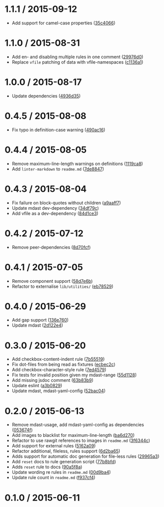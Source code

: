 <!--mdast setext-->

<!--lint disable no-multiple-toplevel-headings -->

1.1.1 / 2015-09-12
==================

*   Add support for camel-case properties ([35c4066](https://github.com/wooorm/remark-lint/commit/35c4066))

1.1.0 / 2015-08-31
==================

*   Add en- and disabling multiple rules in one comment ([29976d0](https://github.com/wooorm/remark-lint/commit/29976d0))
*   Replace `vfile` patching of data with vfile-namespaces ([c1136a1](https://github.com/wooorm/remark-lint/commit/c1136a1))

1.0.0 / 2015-08-17
==================

*   Update dependencies ([4936d35](https://github.com/wooorm/remark-lint/commit/4936d35))

0.4.5 / 2015-08-08
==================

*   Fix typo in definition-case warning ([490ac16](https://github.com/wooorm/remark-lint/commit/490ac16))

0.4.4 / 2015-08-05
==================

*   Remove maximum-line-length warnings on definitions ([1119ca8](https://github.com/wooorm/remark-lint/commit/1119ca8))
*   Add `linter-markdown` to `readme.md` ([7de8847](https://github.com/wooorm/remark-lint/commit/7de8847))

0.4.3 / 2015-08-04
==================

*   Fix failure on block-quotes without children ([a9aaff7](https://github.com/wooorm/remark-lint/commit/a9aaff7))
*   Update mdast dev-dependency ([34df79c](https://github.com/wooorm/remark-lint/commit/34df79c))
*   Add vfile as a dev-dependency ([84d1ce3](https://github.com/wooorm/remark-lint/commit/84d1ce3))

0.4.2 / 2015-07-12
==================

*   Remove peer-dependencies ([8d70fcf](https://github.com/wooorm/remark-lint/commit/8d70fcf))

0.4.1 / 2015-07-05
==================

*   Remove component support ([58d7e6b](https://github.com/wooorm/remark-lint/commit/58d7e6b))
*   Refactor to externalise `lib/utilities/` ([eb78529](https://github.com/wooorm/remark-lint/commit/eb78529))

0.4.0 / 2015-06-29
==================

*   Add gap support ([136e760](https://github.com/wooorm/remark-lint/commit/136e760))
*   Update mdast ([2d122e4](https://github.com/wooorm/remark-lint/commit/2d122e4))

0.3.0 / 2015-06-20
==================

*   Add checkbox-content-indent rule ([7b55519](https://github.com/wooorm/remark-lint/commit/7b55519))
*   Fix dot-files from being read as fixtures ([ecbec2c](https://github.com/wooorm/remark-lint/commit/ecbec2c))
*   Add checkbox-character-style rule ([7ed4579](https://github.com/wooorm/remark-lint/commit/7ed4579))
*   Fix tests for invalid position given my mdast-range ([55d1128](https://github.com/wooorm/remark-lint/commit/55d1128))
*   Add missing jsdoc comment ([63b83b9](https://github.com/wooorm/remark-lint/commit/63b83b9))
*   Update eslint ([a3b0829](https://github.com/wooorm/remark-lint/commit/a3b0829))
*   Update mdast, mdast-yaml-config ([52bac04](https://github.com/wooorm/remark-lint/commit/52bac04))

0.2.0 / 2015-06-13
==================

*   Remove mdast-usage, add mdast-yaml-config as dependencies ([053674f](https://github.com/wooorm/remark-lint/commit/053674f))
*   Add images to blacklist for maximum-line-length ([ba6d270](https://github.com/wooorm/remark-lint/commit/ba6d270))
*   Refactor to use rawgit references to images in `readme.md` ([3f6344c](https://github.com/wooorm/remark-lint/commit/3f6344c))
*   Add support for external rules ([5162a09](https://github.com/wooorm/remark-lint/commit/5162a09))
*   Refactor additional, fileless, rules support ([6d2ba65](https://github.com/wooorm/remark-lint/commit/6d2ba65))
*   Adds support for automatic doc generation for file-less rules ([29965a3](https://github.com/wooorm/remark-lint/commit/29965a3))
*   Add `reset` docs to rule generation script ([77b8bfd](https://github.com/wooorm/remark-lint/commit/77b8bfd))
*   Adds `reset` rule to docs ([90a5f8a](https://github.com/wooorm/remark-lint/commit/90a5f8a))
*   Update wording re rules in `readme.md` ([00d9ba4](https://github.com/wooorm/remark-lint/commit/00d9ba4))
*   Update rule count in `readme.md` ([f937cf4](https://github.com/wooorm/remark-lint/commit/f937cf4))

0.1.0 / 2015-06-11
==================
